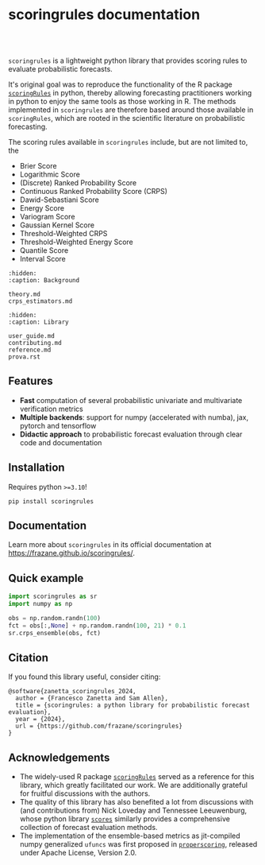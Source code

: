 # scoringrules documentation

<br>
<br>

`scoringrules` is a lightweight python library that provides scoring rules to evaluate probabilistic forecasts.

It's original goal was to reproduce the functionality of the R package
[`scoringRules`](https://cran.r-project.org/web/packages/scoringRules/index.html) in python,
thereby allowing forecasting practitioners working in python to enjoy the same tools as those
working in R. The methods implemented in `scoringrules` are therefore based around those
available in `scoringRules`, which are rooted in the scientific literature on probabilistic forecasting.

The scoring rules available in `scoringrules` include, but are not limited to, the

- Brier Score
- Logarithmic Score
- (Discrete) Ranked Probability Score
- Continuous Ranked Probability Score (CRPS)
- Dawid-Sebastiani Score
- Energy Score
- Variogram Score
- Gaussian Kernel Score
- Threshold-Weighted CRPS
- Threshold-Weighted Energy Score
- Quantile Score
- Interval Score




```{toctree}
:hidden:
:caption: Background

theory.md
crps_estimators.md
```

```{toctree}
:hidden:
:caption: Library

user_guide.md
contributing.md
reference.md
prova.rst
```



## Features

- **Fast** computation of several probabilistic univariate and multivariate verification metrics
- **Multiple backends**: support for numpy (accelerated with numba), jax, pytorch and tensorflow
- **Didactic approach** to probabilistic forecast evaluation through clear code and documentation

## Installation
Requires python `>=3.10`!

```
pip install scoringrules
```

## Documentation

Learn more about `scoringrules` in its official documentation at https://frazane.github.io/scoringrules/.


## Quick example
```python
import scoringrules as sr
import numpy as np

obs = np.random.randn(100)
fct = obs[:,None] + np.random.randn(100, 21) * 0.1
sr.crps_ensemble(obs, fct)
```

## Citation
If you found this library useful, consider citing:

```
@software{zanetta_scoringrules_2024,
  author = {Francesco Zanetta and Sam Allen},
  title = {scoringrules: a python library for probabilistic forecast evaluation},
  year = {2024},
  url = {https://github.com/frazane/scoringrules}
}
```

## Acknowledgements
- The widely-used R package [`scoringRules`](https://cran.r-project.org/web/packages/scoringRules/index.html)
served as a reference for this library, which greatly facilitated our work. We are additionally
grateful for fruitful discussions with the authors.
- The quality of this library has also benefited a lot from discussions with (and contributions from)
Nick Loveday and Tennessee Leeuwenburg, whose python library [`scores`](https://github.com/nci/scores)
similarly provides a comprehensive collection of forecast evaluation methods.
- The implementation of the ensemble-based metrics as jit-compiled numpy generalized `ufuncs`
was first proposed in [`properscoring`](https://github.com/properscoring/properscoring), released under Apache License, Version 2.0.
